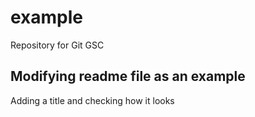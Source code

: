 # example
Repository for Git GSC
## Modifying readme file as an example 
Adding a title and checking how it looks
